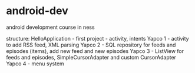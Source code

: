 android-dev
===========

android development course in ness

structure:
HelloApplication - first project - activity, intents
Yapco 1 - activity to add RSS feed, XML parsing
Yapco 2 - SQL repository for feeds and episodes (items), add new feed and new episodes
Yapco 3 - ListView for feeds and episodes, SimpleCursorAdapter and custom CursorAdapter
Yapco 4 - menu system
